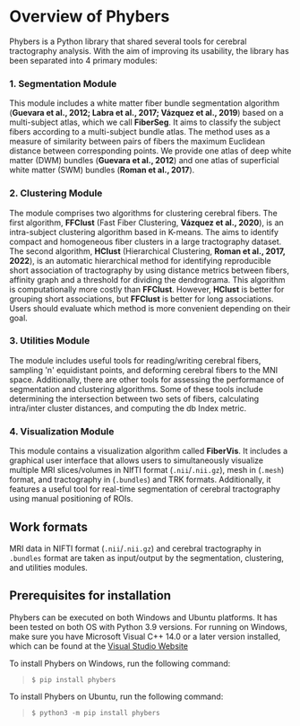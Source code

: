 # Overview of Phybers
Phybers is a Python library that shared several tools for cerebral tractography analysis. With the aim of improving its usability, the library has been separated into 4 primary modules:
### 1.	Segmentation Module
This module includes a white matter fiber bundle segmentation algorithm (**Guevara et al., 2012; Labra et al., 2017; Vázquez et al., 2019**) based on a multi-subject atlas, which we call **FiberSeg**. It aims to classify the subject fibers according to a multi-subject bundle atlas. The method uses as a measure of similarity between pairs of fibers the maximum Euclidean distance between corresponding points. We provide one atlas of deep white matter (DWM) bundles (**Guevara et al., 2012**) and one atlas of superficial white matter (SWM) bundles (**Roman et al., 2017**). <!--Furthermore, other atlases are available for downloading from the Phybers website, such as a new SWM bundle atlas (**Roman et al. , 2022**), and the DWM and SWM bundle atlas of (Zhang et al., 2018) in the format required by the segmentation algorithm. All the atlases are in the MNI space.
There will be two additional cerebral fiber segmentation algorithms added in future updates. The first one will use a cortical surface atlas (**López-López et al., 2020**), and the second one will utilize an anatomical regions atlas( **Hernan Hernández et al., 2023**).-->
### 2.	Clustering Module
The module comprises two algorithms for clustering cerebral fibers. The first algorithm, **FFClust** (Fast Fiber Clustering, **Vázquez et al., 2020**), is an intra-subject clustering algorithm based in K-means. The aims to identify compact and homogeneous fiber clusters in a large tractography dataset. The second algorithm, **HClust** (Hierarchical Clustering, **Roman et al., 2017, 2022**), is an automatic hierarchical method for identifying reproducible short association of tractography by using distance metrics between fibers, affinity graph and a threshold for dividing the dendrograma. This algorithm is computationally more costly than **FFClust**. However, **HClust** is better for grouping short associations, but **FFClust** is better for long associations. Users should evaluate which method is more convenient depending on their goal.
### 3.	Utilities Module
The module includes useful tools for reading/writing cerebral fibers, sampling 'n' equidistant points, and deforming cerebral fibers to the MNI space. Additionally, there are other tools for assessing the performance of segmentation and clustering algorithms. Some of these tools include determining the intersection between two sets of fibers, calculating intra/inter cluster distances, and computing the db Index metric.
### 4.	Visualization Module
This module contains a visualization algorithm called **FiberVis**. It includes a graphical user interface that allows users to simultaneously visualize multiple MRI slices/volumes in NIfTI format (`.nii`/`.nii.gz`), mesh in (`.mesh`) format, and tractography in (`.bundles`) and TRK formats. Additionally, it features a useful tool for real-time segmentation of cerebral tractography using manual positioning of ROIs.
## Work formats
MRI data in NIFTI format (`.nii`/`.nii.gz`) and cerebral tractography in `.bundles` format are taken as input/output by the segmentation, clustering, and utilities modules.
## Prerequisites for installation
Phybers can be executed on both Windows and Ubuntu platforms. It has been tested on both OS with Python 3.9 versions.
For running on Windows, make sure you have Microsoft Visual C++ 14.0 or a later version installed, which can be found at the [Visual Studio Website](https://visualstudio.microsoft.com/visual-cpp-build-tools)

To install Phybers on Windows, run the following command:
>```$ pip install phybers```

To install Phybers on Ubuntu, run the following command:
>```$ python3 -m pip install phybers```
